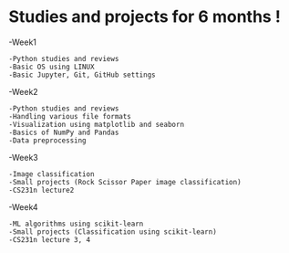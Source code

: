 # Studies and projects for 6 months !

-Week1   
      
    -Python studies and reviews
    -Basic OS using LINUX
    -Basic Jupyter, Git, GitHub settings

-Week2

    -Python studies and reviews
    -Handling various file formats
    -Visualization using matplotlib and seaborn
    -Basics of NumPy and Pandas
    -Data preprocessing
    
-Week3

    -Image classification
    -Small projects (Rock Scissor Paper image classification)
    -CS231n lecture2

-Week4

    -ML algorithms using scikit-learn
    -Small projects (Classification using scikit-learn)
    -CS231n lecture 3, 4